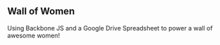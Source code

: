 ## Wall of Women
Using Backbone JS and a Google Drive Spreadsheet to power a wall of awesome women!

